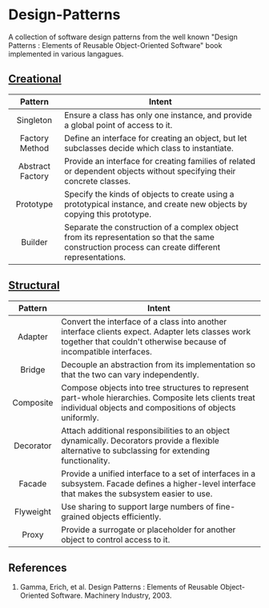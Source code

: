# Design-Patterns
A collection of software design patterns from the well known "Design Patterns : Elements of Reusable Object-Oriented Software" book implemented in various langagues.

## [Creational](./creational/README.md)
Pattern          | Intent
:--------------: | ------
Singleton        | Ensure a class has only one instance, and provide a global point of access to it.
Factory Method   | Define an interface for creating an object, but let subclasses decide which class to instantiate.
Abstract Factory | Provide an interface for creating families of related or dependent objects without specifying their concrete classes.
Prototype        | Specify the kinds of objects to create using a prototypical instance, and create new objects by copying this prototype.
Builder          | Separate the construction of a complex object from its representation so that the same construction process can create different representations.

## [Structural](./structural/README.md)
Pattern   | Intent
:-------: | ------
Adapter   | Convert the interface of a class into another interface clients expect. Adapter lets classes work together that couldn't otherwise because of incompatible interfaces.
Bridge    | Decouple an abstraction from its implementation so that the two can vary independently.
Composite | Compose objects into tree structures to represent part-whole hierarchies. Composite lets clients treat individual objects and compositions of objects uniformly.
Decorator | Attach additional responsibilities to an object dynamically. Decorators provide a flexible alternative to subclassing for extending functionality.
Facade    | Provide a unified interface to a set of interfaces in a subsystem. Facade defines a higher-level interface that makes the subsystem easier to use.
Flyweight | Use sharing to support large numbers of fine-grained objects efficiently.
Proxy     | Provide a surrogate or placeholder for another object to control access to it.

## References
1. Gamma, Erich, et al. Design Patterns : Elements of Reusable Object-Oriented Software. Machinery Industry, 2003.
